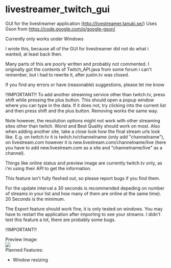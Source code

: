 livestreamer_twitch_gui
=======================
GUI for the livestreamer application (http://livestreamer.tanuki.se/)
Uses Gson from https://code.google.com/p/google-gson/

Currently only works under Windows

I wrote this, because all of the GUI for livestreamer did not do what i wanted, at least back then.

Many parts of this are poorly written and probably not commented.
I originally got the contents of Twitch_API.java from some forum i can't remember, 
but i had to rewrite it, after justin.tv was closed.

If you find any errors or have (reasonable) suggestions, please let me know

!!IMPORTANT!!
To add another streaming service other than twitch.tv, press shift while pressing the plus button.
This should open a popup window where you can type in the data. If it does not, try clicking into the current list and then press shift and the plus button. Removing works the same way.

Note however, the resolution options might not work with other streaming sites other than twitch. Worst and Best Quality should work on most. Also when adding another site, take a close look how the final stream urls look like.
E.g. on twitch.tv it is twitch.tv/channelname (only add "channelname"), on livestream.com however it is new.livestream.com/channelname/live (here you have to add new.livestream.com as a site and "channelname/live" as a channel).

Things like online status and preview image are currently twitch.tv only, as i'm using their API to get the information.

This feature isn't fully fleshed out, so please report bugs if you find them.

For the update interval a 30 seconds is recommended depeding on number of streams in your list and how many of them are online at the same time). 20 Seconds is the minimum.

The Export feature should work fine, it is only tested on windows.
You may have to restart the application after importing to see your streams. I didn't test this feature a lot, there are probably some bugs.

!!IMPORTANT!!

Preview Image:<br>
<img width="auto" height="auto" src="https://github.com/westerwave/livestreamer_twitch_gui/blob/master/preview.png"></img>
<br>
Planned Features:<br>
- Window resizing
